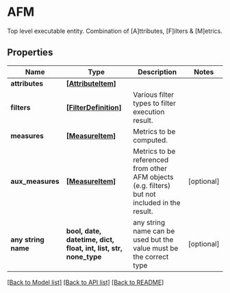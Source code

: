 # AFM

Top level executable entity. Combination of [A]ttributes, [F]ilters & [M]etrics.

## Properties
Name | Type | Description | Notes
------------ | ------------- | ------------- | -------------
**attributes** | [**[AttributeItem]**](AttributeItem.md) |  | 
**filters** | [**[FilterDefinition]**](FilterDefinition.md) | Various filter types to filter execution result. | 
**measures** | [**[MeasureItem]**](MeasureItem.md) | Metrics to be computed. | 
**aux_measures** | [**[MeasureItem]**](MeasureItem.md) | Metrics to be referenced from other AFM objects (e.g. filters) but not included in the result. | [optional] 
**any string name** | **bool, date, datetime, dict, float, int, list, str, none_type** | any string name can be used but the value must be the correct type | [optional]

[[Back to Model list]](../README.md#documentation-for-models) [[Back to API list]](../README.md#documentation-for-api-endpoints) [[Back to README]](../README.md)


